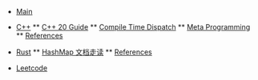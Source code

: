 <!-- docs/_sidebar.md -->

* [Main](README.md)

* [C++](C++/)
** [C++ 20 Guide](C++/c++20_guide.md)
** [Compile Time Dispatch](C++/compile_time_dispatch.md)
** [Meta Programming](C++/meta_programming.md)
** [References](C++/references.md)

* [Rust](Rust/)
** [HashMap 文档走读](Rust/hashmap.md)
** [References](Rust/references.md)

* [Leetcode](leetcode/)
